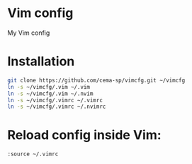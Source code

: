 # Vim config

My Vim config

# Installation

~~~bash
git clone https://github.com/cema-sp/vimcfg.git ~/vimcfg
ln -s ~/vimcfg/.vim ~/.vim
ln -s ~/vimcfg/.vim ~/.nvim
ln -s ~/vimcfg/.vimrc ~/.vimrc
ln -s ~/vimcfg/.vimrc ~/.nvimrc
~~~

# Reload config inside Vim:

~~~bash
:source ~/.vimrc
~~~

